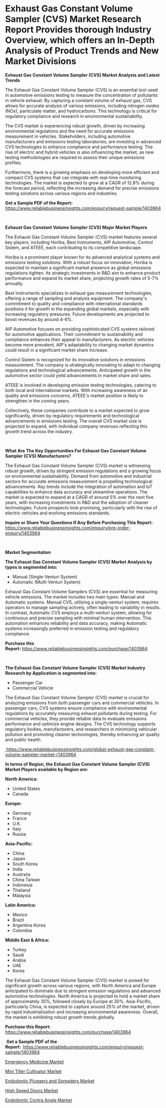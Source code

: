 <p><h1>Exhaust Gas Constant Volume Sampler (CVS) Market Research Report Provides thorough Industry Overview, which offers an In-Depth Analysis of Product Trends and New Market Divisions</h1></p><p><strong>Exhaust Gas Constant Volume Sampler (CVS) Market Analysis and Latest Trends</strong></p>
<p><p>The Exhaust Gas Constant Volume Sampler (CVS) is an essential tool used in automotive emissions testing to measure the concentration of pollutants in vehicle exhaust. By capturing a constant volume of exhaust gas, CVS allows for accurate analysis of various emissions, including nitrogen oxides (NOx), particulate matter, and hydrocarbons. This technology is critical for regulatory compliance and research in environmental sustainability.</p><p>The CVS market is experiencing robust growth, driven by increasing environmental regulations and the need for accurate emissions measurement in vehicles. Stakeholders, including automotive manufacturers and emissions testing laboratories, are investing in advanced CVS technologies to enhance compliance and performance testing. The rise of electric and hybrid vehicles is also influencing the market, as new testing methodologies are required to assess their unique emissions profiles.</p><p>Furthermore, there is a growing emphasis on developing more efficient and compact CVS systems that can integrate with real-time monitoring technologies. The market is expected to grow at a CAGR of 12.8% during the forecast period, reflecting the increasing demand for precise emissions testing solutions across various regions and industries.</p></p>
<p><strong>Get a Sample PDF of the Report:&nbsp;</strong> <a href="https://www.reliablebusinessinsights.com/enquiry/request-sample/1403964?utm_campaign=115&utm_medium=2&utm_source=Github&utm_content=ia&utm_term=23102024&utm_id=exhaust-gas-constant-volume-sampler-cvs">https://www.reliablebusinessinsights.com/enquiry/request-sample/1403964</a></p>
<p>&nbsp;</p>
<p><strong>Exhaust Gas Constant Volume Sampler (CVS) Major Market Players</strong></p>
<p><p>The Exhaust Gas Constant Volume Sampler (CVS) market features several key players, including Horiba, Best Instruments, AIP Automotive, Control Sistem, and ATEEE, each contributing to its competitive landscape.</p><p>Horiba is a prominent player known for its advanced analytical systems and emissions testing solutions. With a robust focus on innovation, Horiba is expected to maintain a significant market presence as global emissions regulations tighten. Its strategic investments in R&D aim to enhance product performance and expand its market share, projecting growth rates of 5-7% annually.</p><p>Best Instruments specializes in exhaust gas measurement technologies, offering a range of sampling and analysis equipment. The company's commitment to quality and compliance with international standards positions it for growth in the expanding global markets, especially with increasing regulatory pressures. Future developments are projected to boost revenues by around 4-6%.</p><p>AIP Automotive focuses on providing sophisticated CVS systems tailored for automotive applications. Their commitment to sustainability and compliance enhances their appeal to manufacturers. As electric vehicles become more prevalent, AIP's adaptability to changing market dynamics could result in a significant market share increase.</p><p>Control Sistem is recognized for its innovative solutions in emissions measurement. The company is strategically innovating to adapt to changing regulations and technological advancements. Anticipated growth in the automotive sector could yield advancements in market share and sales.</p><p>ATEEE is involved in developing emission testing technologies, catering to both local and international markets. With increasing awareness of air quality and emissions concerns, ATEEE's market position is likely to strengthen in the coming years.</p><p>Collectively, these companies contribute to a market expected to grow significantly, driven by regulatory requirements and technological advancements in emissions testing. The overall CVS market size is projected to expand, with individual company revenues reflecting this growth trend across the industry.</p></p>
<p>&nbsp;</p>
<p><strong>What Are The Key Opportunities For Exhaust Gas Constant Volume Sampler (CVS) Manufacturers?</strong></p>
<p><p>The Exhaust Gas Constant Volume Sampler (CVS) market is witnessing robust growth, driven by stringent emission regulations and a growing focus on environmental sustainability. Demand from automotive and industrial sectors for accurate emissions measurement is propelling technological advancements. Key trends include the integration of automation and IoT capabilities to enhance data accuracy and streamline operations. The market is expected to expand at a CAGR of around 5% over the next five years, with increasing investments in R&D and the adoption of cleaner technologies. Future prospects look promising, particularly with the rise of electric vehicles and evolving emissions standards.</p></p>
<p><strong>Inquire or Share Your Questions If Any Before Purchasing This Report:</strong> <a href="https://www.reliablebusinessinsights.com/enquiry/pre-order-enquiry/1403964?utm_campaign=115&utm_medium=2&utm_source=Github&utm_content=ia&utm_term=23102024&utm_id=exhaust-gas-constant-volume-sampler-cvs">https://www.reliablebusinessinsights.com/enquiry/pre-order-enquiry/1403964</a></p>
<p>&nbsp;</p>
<p><strong>Market Segmentation</strong></p>
<p><strong>The Exhaust Gas Constant Volume Sampler (CVS) Market Analysis by types is segmented into:</strong></p>
<p><ul><li>Manual (Single-Venturi System)</li><li>Automatic (Multi-Venturi System)</li></ul></p>
<p><p>Exhaust Gas Constant Volume Samplers (CVS) are essential for measuring vehicle emissions. The market includes two main types: Manual and Automatic systems. Manual CVS, utilizing a single-venturi system, requires operators to manage sampling actively, often leading to variability in results. In contrast, Automatic CVS employs a multi-venturi system, allowing for continuous and precise sampling with minimal human intervention. This automation enhances reliability and data accuracy, making Automatic systems increasingly preferred in emission testing and regulatory compliance.</p></p>
<p><strong>Purchase this Report:&nbsp;</strong><a href="https://www.reliablebusinessinsights.com/purchase/1403964?utm_campaign=115&utm_medium=2&utm_source=Github&utm_content=ia&utm_term=23102024&utm_id=exhaust-gas-constant-volume-sampler-cvs">https://www.reliablebusinessinsights.com/purchase/1403964</a></p>
<p>&nbsp;</p>
<p><strong>The Exhaust Gas Constant Volume Sampler (CVS) Market Industry Research by Application is segmented into:</strong></p>
<p><ul><li>Passenger Car</li><li>Commercial Vehicle</li></ul></p>
<p><p>The Exhaust Gas Constant Volume Sampler (CVS) market is crucial for analyzing emissions from both passenger cars and commercial vehicles. In passenger cars, CVS systems ensure compliance with environmental regulations by accurately measuring exhaust pollutants during testing. For commercial vehicles, they provide reliable data to evaluate emissions performance and optimize engine designs. The CVS technology supports regulatory bodies, manufacturers, and researchers in minimizing vehicular pollution and promoting cleaner technologies, thereby enhancing air quality and public health.</p></p>
<p><a href="https://www.reliablebusinessinsights.com/global-exhaust-gas-constant-volume-sampler-market-r1403964?utm_campaign=115&utm_medium=2&utm_source=Github&utm_content=ia&utm_term=23102024&utm_id=exhaust-gas-constant-volume-sampler-cvs">&nbsp;https://www.reliablebusinessinsights.com/global-exhaust-gas-constant-volume-sampler-market-r1403964</a></p>
<p><strong>In terms of Region, the Exhaust Gas Constant Volume Sampler (CVS) Market Players available by Region are:</strong></p>
<p>
    <p> <strong> North America: </strong>
        <ul>
            <li>United States</li>
            <li>Canada</li>
        </ul>
        </p> 
    <p> <strong> Europe: </strong>
        <ul>
            <li>Germany</li>
            <li>France</li>
            <li>U.K.</li>
            <li>Italy</li>
            <li>Russia</li>
        </ul>
        </p> 
    <p> <strong> Asia-Pacific: </strong>
        <ul>
            <li>China</li>
            <li>Japan</li>
            <li>South Korea</li>
            <li>India</li>
            <li>Australia</li>
            <li>China Taiwan</li>
            <li>Indonesia</li>
            <li>Thailand</li>
            <li>Malaysia</li>
        </ul>
        </p> 
    <p> <strong> Latin America: </strong>
        <ul>
            <li>Mexico</li>
            <li>Brazil</li>
            <li>Argentina Korea</li>
            <li>Colombia</li>
        </ul>
        </p> 
    <p> <strong> Middle East & Africa: </strong>
        <ul>
            <li>Turkey</li>
            <li>Saudi</li>
            <li>Arabia</li>
            <li>UAE</li>
            <li>Korea</li>
        </ul>
    </p>
    </p>
<p><p>The Exhaust Gas Constant Volume Sampler (CVS) market is poised for significant growth across various regions, with North America and Europe anticipated to dominate due to stringent emission regulations and advanced automotive technologies. North America is projected to hold a market share of approximately 35%, followed closely by Europe at 30%. Asia-Pacific, particularly China, is expected to capture around 25% of the market, driven by rapid industrialization and increasing environmental awareness. Overall, the market is exhibiting robust growth trends globally.</p></p>
<p><strong>Purchase this Report: </strong><a href="https://www.reliablebusinessinsights.com/purchase/1403964?utm_campaign=115&utm_medium=2&utm_source=Github&utm_content=ia&utm_term=23102024&utm_id=exhaust-gas-constant-volume-sampler-cvs">https://www.reliablebusinessinsights.com/purchase/1403964</a></p>
<p>&nbsp;<strong>Get a Sample PDF of the Report:&nbsp;&nbsp;</strong><a href="https://www.reliablebusinessinsights.com/enquiry/request-sample/1403964?utm_campaign=115&utm_medium=2&utm_source=Github&utm_content=ia&utm_term=23102024&utm_id=exhaust-gas-constant-volume-sampler-cvs">https://www.reliablebusinessinsights.com/enquiry/request-sample/1403964</a></p>
<p><strong></strong></p>
<p><p><a href="https://www.linkedin.com/pulse/trends-global-emergency-medicine-market-forecast-analysis-2024-kjvee?utm_campaign=115&utm_medium=2&utm_source=Github&utm_content=ia&utm_term=23102024&utm_id=exhaust-gas-constant-volume-sampler-cvs">Emergency Medicine Market</a></p><p><a href="https://issuu.com/reportprime-2/docs/mini-tiller-cultivator-market-size-_318e69abe1d021?utm_campaign=115&utm_medium=2&utm_source=Github&utm_content=ia&utm_term=23102024&utm_id=exhaust-gas-constant-volume-sampler-cvs">Mini Tiller Cultivator Market</a></p><p><a href="https://github.com/shivermasallash/Market-Research-Report-List-1/blob/main/endodontic-pluggers-and-spreaders-market.md?utm_campaign=115&utm_medium=2&utm_source=Github&utm_content=ia&utm_term=23102024&utm_id=exhaust-gas-constant-volume-sampler-cvs">Endodontic Pluggers and Spreaders Market</a></p><p><a href="https://issuu.com/reportprime-2/docs/high-speed-doors-market-size-2030.p_70438f17110461?utm_campaign=115&utm_medium=2&utm_source=Github&utm_content=ia&utm_term=23102024&utm_id=exhaust-gas-constant-volume-sampler-cvs">High Speed Doors Market</a></p><p><a href="https://github.com/taketakyriffecd/Market-Research-Report-List-1/blob/main/endodontic-contra-angle-market.md?utm_campaign=115&utm_medium=2&utm_source=Github&utm_content=ia&utm_term=23102024&utm_id=exhaust-gas-constant-volume-sampler-cvs">Endodontic Contra Angle Market</a></p></p>